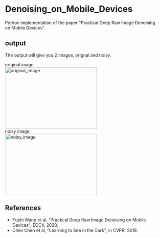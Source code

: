 # Denoising_on_Mobile_Devices
Python implementation of the paper "Practical Deep Raw Image Denoising on Mobile Devices". 

## output
The output will give you 2 images, orignal and noisy.

original image  
<img src="/results/original_image.png" alt="original_image" title="original_image" width="300" height="200">  
noisy image  
<img src="/results/noisy_image.png" alt="noisy_image" title="noisy_image" width="300" height="200">

## References
- Yuzhi Wang et al, "Practical Deep Raw Image Denoising on Mobile Devices", ECCV, 2020.
- Chen Chen et al, "Learning to See in the Dark", in CVPR, 2018.
